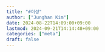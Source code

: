 ```yaml
---
title: "#이성"
author: ["Junghan Kim"]
date: 2024-08-22T14:09:00+09:00
lastmod: 2024-09-21T14:14:48+09:00
categories: ["meta"]
draft: false
---
```


